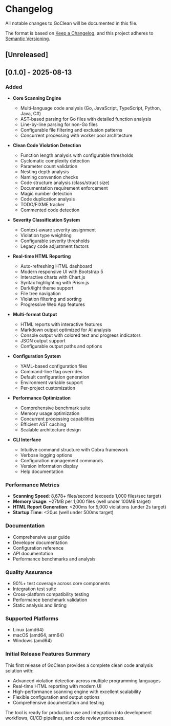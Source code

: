 # Changelog

All notable changes to GoClean will be documented in this file.

The format is based on [Keep a Changelog](https://keepachangelog.com/en/1.0.0/),
and this project adheres to [Semantic Versioning](https://semver.org/spec/v2.0.0.html).

## [Unreleased]

## [0.1.0] - 2025-08-13

### Added
- **Core Scanning Engine**
  - Multi-language code analysis (Go, JavaScript, TypeScript, Python, Java, C#)
  - AST-based parsing for Go files with detailed function analysis
  - Line-by-line parsing for non-Go files
  - Configurable file filtering and exclusion patterns
  - Concurrent processing with worker pool architecture

- **Clean Code Violation Detection**
  - Function length analysis with configurable thresholds
  - Cyclomatic complexity detection
  - Parameter count validation
  - Nesting depth analysis
  - Naming convention checks
  - Code structure analysis (class/struct size)
  - Documentation requirement enforcement
  - Magic number detection
  - Code duplication analysis
  - TODO/FIXME tracker
  - Commented code detection

- **Severity Classification System**
  - Context-aware severity assignment
  - Violation type weighting
  - Configurable severity thresholds
  - Legacy code adjustment factors

- **Real-time HTML Reporting**
  - Auto-refreshing HTML dashboard
  - Modern responsive UI with Bootstrap 5
  - Interactive charts with Chart.js
  - Syntax highlighting with Prism.js
  - Dark/light theme support
  - File tree navigation
  - Violation filtering and sorting
  - Progressive Web App features

- **Multi-format Output**
  - HTML reports with interactive features
  - Markdown output optimized for AI analysis
  - Console output with colored text and progress indicators
  - JSON output support
  - Configurable output paths and options

- **Configuration System**
  - YAML-based configuration files
  - Command-line flag overrides
  - Default configuration generation
  - Environment variable support
  - Per-project customization

- **Performance Optimization**
  - Comprehensive benchmark suite
  - Memory usage optimization
  - Concurrent processing capabilities
  - Efficient AST caching
  - Scalable architecture design

- **CLI Interface**
  - Intuitive command structure with Cobra framework
  - Verbose logging options
  - Configuration management commands
  - Version information display
  - Help documentation

### Performance Metrics
- **Scanning Speed**: 8,678+ files/second (exceeds 1,000 files/sec target)
- **Memory Usage**: ~27MB per 1,000 files (well under 100MB target)
- **HTML Report Generation**: <200ms for 5,000 violations (under 2s target)
- **Startup Time**: <20μs (well under 500ms target)

### Documentation
- Comprehensive user guide
- Developer documentation
- Configuration reference
- API documentation
- Performance benchmarks and analysis

### Quality Assurance
- 90%+ test coverage across core components
- Integration test suite
- Cross-platform compatibility testing
- Performance benchmark validation
- Static analysis and linting

### Supported Platforms
- Linux (amd64)
- macOS (amd64, arm64)
- Windows (amd64)

### Initial Release Features Summary
This first release of GoClean provides a complete clean code analysis solution with:
- Advanced violation detection across multiple programming languages
- Real-time HTML reporting with modern UI
- High-performance scanning engine with excellent scalability
- Flexible configuration and output options
- Comprehensive documentation and testing

The tool is ready for production use and integration into development workflows, CI/CD pipelines, and code review processes.